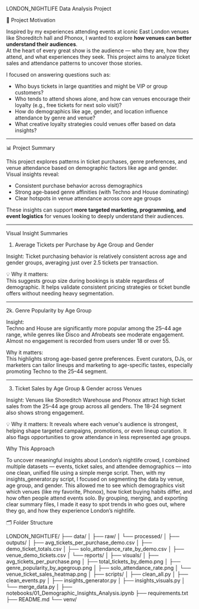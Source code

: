  LONDON_NIGHTLIFE Data Analysis Project

 🎯 Project Motivation

Inspired by my experiences attending events at iconic East London venues like Shoreditch hall and Phonox, I wanted to explore **how venues can better understand their audiences**.  
At the heart of every great show is the audience — who they are, how they attend, and what experiences they seek. This project aims to analyze ticket sales and attendance patterns to uncover those stories.  

I focused on answering questions such as:  
- Who buys tickets in large quantities and might be VIP or group customers?  
- Who tends to attend shows alone, and how can venues encourage their loyalty (e.g., free tickets for next solo visit)?  
- How do demographics like age, gender, and location influence attendance by genre and venue?  
- What creative loyalty strategies could venues offer based on data insights?

---

📊 Project Summary

This project explores patterns in ticket purchases, genre preferences, and venue attendance based on demographic factors like age and gender.  
Visual insights reveal:

- Consistent purchase behavior across demographics  
- Strong age-based genre affinities (with Techno and House dominating)  
- Clear hotspots in venue attendance across core age groups  

These insights can support **more targeted marketing, programming, and event logistics** for venues looking to deeply understand their audiences.

---

 Visual Insight Summaries

1. Average Tickets per Purchase by Age Group and Gender

Insight: 
Ticket purchasing behavior is relatively consistent across age and gender groups, averaging just over 2.5 tickets per transaction.

💡 Why it matters:  
This suggests group size during bookings is stable regardless of demographic. It helps validate consistent pricing strategies or ticket bundle offers without needing heavy segmentation.

---

2k. Genre Popularity by Age Group

 Insight:  
Techno and House are significantly more popular among the 25–44 age range, while genres like Disco and Afrobeats see moderate engagement. Almost no engagement is recorded from users under 18 or over 55.

Why it matters:  
This highlights strong age-based genre preferences. Event curators, DJs, or marketers can tailor lineups and marketing to age-specific tastes, especially promoting Techno to the 25–44 segment.

---

 3. Ticket Sales by Age Group & Gender across Venues

Insight: 
Venues like Shoreditch Warehouse and Phonox attract high ticket sales from the 25–44 age group across all genders. The 18–24 segment also shows strong engagement.

💡 Why it matters: 
It reveals where each venue's audience is strongest, helping shape targeted campaigns, promotions, or even lineup curation. It also flags opportunities to grow attendance in less represented age groups.

Why This Approach

To uncover meaningful insights about London’s nightlife crowd, I combined multiple datasets — events, ticket sales, and attendee demographics — into one clean, unified file using a simple merge script. Then, with my insights_generator.py script, I focused on segmenting the data by venue, age group, and gender. This allowed me to see which demographics visit which venues (like my favorite, Phonox), how ticket buying habits differ, and how often people attend events solo. By grouping, merging, and exporting clear summary files, I made it easy to spot trends in who goes out, where they go, and how they experience London’s nightlife.

 
 🗂️ Folder Structure

LONDON_NIGHTLIFE/
├── data/
│ ├── raw/
│ └── processed/
│
├── outputs/
│ ├── avg_tickets_per_purchase_demo.csv
│ ├── demo_ticket_totals.csv
│ ├── solo_attendance_rate_by_demo.csv
│ ├── venue_demo_tickets.csv
│ └── reports/
│
├── visuals/
│ ├── avg_tickets_per_purchase.png
│ ├── total_tickets_by_demo.png
│ ├── genre_popularity_by_agegroup.png
│ ├── solo_attendance_rate.png
│ └── venue_ticket_sales_heatmap.png
│
├── scripts/
│ ├── clean_all.py
│ ├── clean_events.py
│ ├── insights_generator.py
│ ├── insights_visuals.py
│ └── merge_data.py
│
├── notebooks/01_Demographic_Insights_Analysis.ipynb
├── requirements.txt
├── README.md
└── venv/


